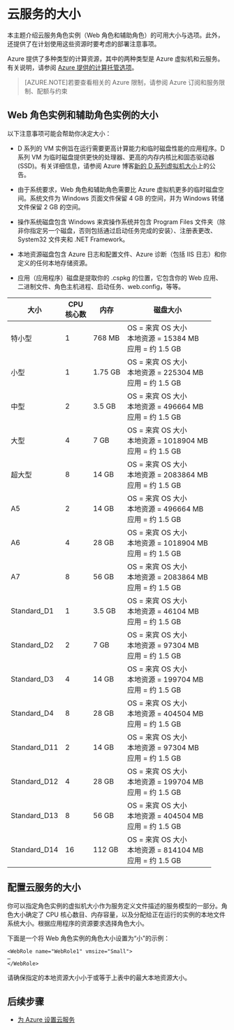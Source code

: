 <properties 
 pageTitle="云服务的大小" 
 description="列出 Azure 云服务 Web 角色和辅助角色的不同大小。" 
 services="cloud-services" 
 documentationCenter="" 
 authors="Thraka" 
 manager="timlt" 
 editor=""/>
<tags 
 ms.service="cloud-services" 
 ms.date="09/14/2015"
 wacn.date="01/27/2016"/>
 
# 云服务的大小

本主题介绍云服务角色实例（Web 角色和辅助角色）的可用大小与选项。此外，还提供了在计划使用这些资源时要考虑的部署注意事项。

Azure 提供了多种类型的计算资源，其中的两种类型是 Azure 虚拟机和云服务。有关说明，请参阅 [Azure 提供的计算托管选项](/documentation/articles/fundamentals-application-models)。

> [AZURE.NOTE]若要查看相关的 Azure 限制，请参阅 <!--[-->Azure 订阅和服务限制、配额与约束<!--](/documentation/articles/azure-subscription-service-limits)-->

## Web 角色实例和辅助角色实例的大小

以下注意事项可能会帮助你决定大小：

* D 系列的 VM 实例旨在运行需要更高计算能力和临时磁盘性能的应用程序。D 系列 VM 为临时磁盘提供更快的处理器、更高的内存内核比和固态驱动器 (SSD)。有关详细信息，请参阅 Azure 博客[新的 D 系列虚拟机大小](http://azure.microsoft.com/blog/2014/09/22/new-d-series-virtual-machine-sizes/)上的公告。  

* 由于系统要求，Web 角色和辅助角色需要比 Azure 虚拟机更多的临时磁盘空间。系统文件为 Windows 页面文件保留 4 GB 的空间，并为 Windows 转储文件保留 2 GB 的空间。

* 操作系统磁盘包含 Windows 来宾操作系统并包含 Program Files 文件夹（除非你指定另一个磁盘，否则包括通过启动任务完成的安装）、注册表更改、System32 文件夹和 .NET Framework。

* 本地资源磁盘包含 Azure 日志和配置文件、Azure 诊断（包括 IIS 日志）和你定义的任何本地存储资源。

* 应用（应用程序）磁盘是提取你的 .cspkg 的位置，它包含你的 Web 应用、二进制文件、角色主机进程、启动任务、web.config，等等。

|大小|CPU<br>核心数|内存|磁盘大小|
|---|---|---|---|
|特小型|1|768 MB|OS = 来宾 OS 大小<br/>本地资源 = 15384 MB<br/>应用 = 约 1.5 GB|
|小型|1|1\.75 GB|OS = 来宾 OS 大小<br/>本地资源 = 225304 MB<br/>应用 = 约 1.5 GB|
|中型|2|3\.5 GB|OS = 来宾 OS 大小<br/>本地资源 = 496664 MB<br/>应用 = 约 1.5 GB|
|大型|4|7 GB|OS = 来宾 OS 大小<br/>本地资源 = 1018904 MB<br/>应用 = 约 1.5 GB|
|超大型|8|14 GB|OS = 来宾 OS 大小<br/>本地资源 = 2083864 MB<br/>应用 = 约 1.5 GB|
|A5|2|14 GB|OS = 来宾 OS 大小<br/>本地资源 = 496664 MB<br/>应用 = 约 1.5 GB|
|A6|4|28 GB|OS = 来宾 OS 大小<br/>本地资源 = 1018904 MB<br/>应用 = 约 1.5 GB|
|A7|8|56 GB|OS = 来宾 OS 大小<br/>本地资源 = 2083864 MB<br/>应用 = 约 1.5 GB
|Standard\_D1|1|3\.5 GB|OS = 来宾 OS 大小<br/>本地资源 = 46104 MB<br/>应用 = 约 1.5 GB|
|Standard\_D2|2|7 GB|OS = 来宾 OS 大小<br/>本地资源 = 97304 MB<br/>应用 = 约 1.5 GB|
|Standard\_D3|4|14 GB|OS = 来宾 OS 大小<br/>本地资源 = 199704 MB<br/>应用 = 约 1.5 GB|
|Standard\_D4|8|28 GB|OS = 来宾 OS 大小<br/>本地资源 = 404504 MB<br/>应用 = 约 1.5 GB|
|Standard\_D11|2|14 GB|OS = 来宾 OS 大小<br/>本地资源 = 97304 MB<br/>应用 = 约 1.5 GB|
|Standard\_D12|4|28 GB|OS = 来宾 OS 大小<br/>本地资源 = 199704 MB<br/>应用 = 约 1.5 GB|
|Standard\_D13|8|56 GB|OS = 来宾 OS 大小<br/>本地资源 = 404504 MB<br/>应用 = 约 1.5 GB|
|Standard\_D14|16|112 GB|OS = 来宾 OS 大小<br/>本地资源 = 814104 MB<br/>应用 = 约 1.5 GB|

## 配置云服务的大小

你可以指定角色实例的虚拟机大小作为服务定义文件描述的服务模型的一部分。角色大小确定了 CPU 核心数目、内存容量，以及分配给正在运行的实例的本地文件系统大小。根据应用程序的资源要求选择角色大小。

下面是一个将 Web 角色实例的角色大小设置为“小”的示例：


    <WebRole name="WebRole1" vmsize="Small">
    …
    </WebRole>

请确保指定的本地资源大小小于或等于上表中的最大本地资源大小。
## 后续步骤

* [为 Azure 设置云服务](https://msdn.microsoft.com/zh-cn/library/hh124108)

<!---HONumber=79-->